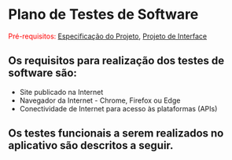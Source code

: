 # Plano de Testes de Software

<span style="color:red">Pré-requisitos: <a href="2-Especificação do Projeto.md"> Especificação do Projeto</a></span>, <a href="3-Projeto de Interface.md"> Projeto de Interface</a>

Os requisitos para realização dos testes de software são:
- 
- Site publicado na Internet
- Navegador da Internet - Chrome, Firefox ou Edge
- Conectividade de Internet para acesso às plataformas (APIs)

Os testes funcionais a serem realizados no aplicativo são descritos a seguir.
- 

![]()
